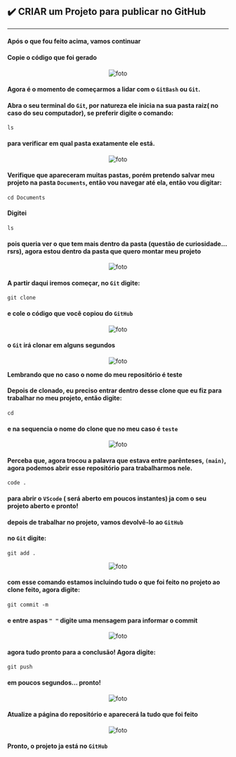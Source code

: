 ## ✔️ **CRIAR** um Projeto para publicar no **GitHub**
___

#### Após o que fou feito acima, vamos continuar
#### Copie o código que foi gerado
<p align="center">
  <img alt="foto" title="foto" src="./img/foto06.png"/>
</p>

#### Agora é o momento de começarmos a lidar com o `GitBash` ou `Git`.
#### Abra o seu terminal do `Git`, por natureza ele inicia na sua pasta raiz( no caso do seu computador), se preferir digite o comando:
```git
ls
```
#### para verificar em qual pasta exatamente ele está.
<p align="center">
  <img alt="foto" title="foto" src="./img/foto07.png"/>
</p>

#### Verifique que apareceram muitas pastas, porém pretendo salvar meu projeto na pasta `Documents`, então vou navegar até ela, então vou digitar:
```git
cd Documents
```
#### Digitei 
```git
ls
```
#### pois queria ver o que tem mais dentro da pasta (questão de curiosidade... rsrs), agora estou dentro da pasta que quero montar meu projeto
<p align="center">
  <img alt="foto" title="foto" src="./img/foto08.png"/>
</p>

#### A partir daqui iremos começar, no `Git` digite:
```git
git clone 
```
#### e cole o código que você copiou do `GitHub`
<p align="center">
  <img alt="foto" title="foto" src="./img/foto09.png"/>
</p>

#### o `Git` irá clonar em alguns segundos
<p align="center">
  <img alt="foto" title="foto" src="./img/foto10.png"/>
</p>

**Lembrando que no caso o nome do meu repositório é teste**
#### Depois de clonado, eu preciso entrar dentro desse clone que eu fiz para trabalhar no meu projeto, então digite:
```git
cd 
```
#### e na sequencia o nome do clone que no meu caso é `teste`
<p align="center">
  <img alt="foto" title="foto" src="./img/foto11.png"/>
</p>

#### Perceba que, agora trocou a palavra que estava entre parênteses,  `(main)`, agora podemos abrir esse repositório para trabalharmos nele.
```git
code .
```
#### para abrir o `VScode` ( será aberto em poucos instantes) ja com o seu projeto aberto e pronto!

#### depois de trabalhar no projeto, vamos devolvê-lo ao `GitHub`
#### no `Git` digite:
```git
git add .
```
<p align="center">
  <img alt="foto" title="foto" src="./img/foto12.png"/>
</p>

#### com esse comando estamos incluindo tudo o que foi feito no projeto ao clone feito, agora digite:
```git
git commit -m
```
#### e entre aspas `" "` digite uma mensagem para informar o commit
<p align="center">
  <img alt="foto" title="foto" src="./img/foto13.png"/>
</p>

#### agora tudo pronto para a conclusão! Agora digite:
```git
git push
```
#### em poucos segundos... pronto! 
<p align="center">
  <img alt="foto" title="foto" src="./img/foto14.png"/>
</p>

#### Atualize a página do repositório e aparecerá la tudo que foi feito
<p align="center">
  <img alt="foto" title="foto" src="./img/foto15.png"/>
</p>

#### Pronto, o projeto ja está no `GitHub`
